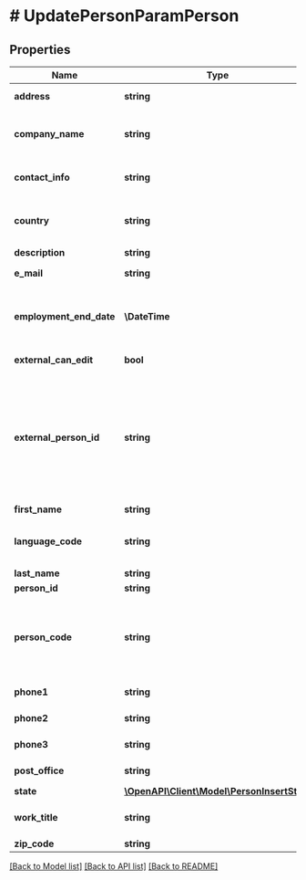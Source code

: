 # # UpdatePersonParamPerson

## Properties

Name | Type | Description | Notes
------------ | ------------- | ------------- | -------------
**address** | **string** | Street address | [optional]
**company_name** | **string** | Company where person works | [optional]
**contact_info** | **string** | General contact info field | [optional]
**country** | **string** | Country where person lives | [optional]
**description** | **string** | Description | [optional]
**e_mail** | **string** | Email address | [optional]
**employment_end_date** | **\DateTime** | Optional date when user&#39;s work contract ends. | [optional]
**external_can_edit** | **bool** | Is person editable | [optional]
**external_person_id** | **string** | Person&#39;s identifier if person is imported to iLOQ from external system. If given, this value has to be unique. | [optional]
**first_name** | **string** | First names | [optional]
**language_code** | **string** | Person&#39;s language for SMSs and emails | [optional]
**last_name** | **string** | Last name | [optional]
**person_id** | **string** | Person ID | [optional]
**person_code** | **string** | Code identifying user. For example social security number. | [optional]
**phone1** | **string** | Phone number 1 | [optional]
**phone2** | **string** | Phone number 2 | [optional]
**phone3** | **string** | Phone number 3 | [optional]
**post_office** | **string** | City or post office info | [optional]
**state** | [**\OpenAPI\Client\Model\PersonInsertState**](PersonInsertState.md) |  | [optional]
**work_title** | **string** | Work title in the company. | [optional]
**zip_code** | **string** | Zip code | [optional]

[[Back to Model list]](../../README.md#models) [[Back to API list]](../../README.md#endpoints) [[Back to README]](../../README.md)
